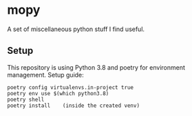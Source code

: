# mopy
A set of miscellaneous python stuff I find useful. 

## Setup
This repository is using Python 3.8 and poetry for environment management. Setup guide:
```
poetry config virtualenvs.in-project true
poetry env use $(which python3.8)
poetry shell
poetry install    (inside the created venv)
```
